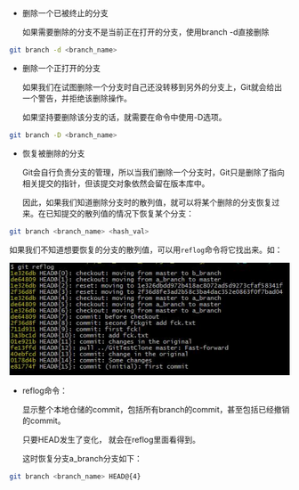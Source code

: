* 删除一个已被终止的分支

  如果需要删除的分支不是当前正在打开的分支，使用branch -d直接删除
```bash
git branch -d <branch_name>
```

* 删除一个正打开的分支

  如果我们在试图删除一个分支时自己还没转移到另外的分支上，Git就会给出一个警告，并拒绝该删除操作。

  如果坚持要删除该分支的话，就需要在命令中使用-D选项。

```bash
git branch -D <branch_name>
```

* 恢复被删除的分支

  Git会自行负责分支的管理，所以当我们删除一个分支时，Git只是删除了指向相关提交的指针，但该提交对象依然会留在版本库中。

  因此，如果我们知道删除分支时的散列值，就可以将某个删除的分支恢复过来。在已知提交的散列值的情况下恢复某个分支：

```bash
git branch <branch_name> <hash_val>
```

  如果我们不知道想要恢复的分支的散列值，可以用`reflog`命令将它找出来。如：

  ![](image/reflog.png)

* reflog命令：

  显示整个本地仓储的commit，包括所有branch的commit，甚至包括已经撤销的commit。

  只要HEAD发生了变化， 就会在reflog里面看得到。

  这时恢复分支a_branch分支如下：
  
```bash
git branch <branch_name> HEAD@{4}
```
